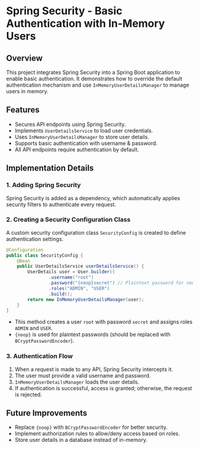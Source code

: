 # Spring Security - Basic Authentication with In-Memory Users

## Overview
This project integrates Spring Security into a Spring Boot application to enable basic authentication. It demonstrates how to override the default authentication mechanism and use `InMemoryUserDetailsManager` to manage users in memory.

## Features
- Secures API endpoints using Spring Security.
- Implements `UserDetailsService` to load user credentials.
- Uses `InMemoryUserDetailsManager` to store user details.
- Supports basic authentication with username & password.
- All API endpoints require authentication by default.

## Implementation Details
### 1. Adding Spring Security
Spring Security is added as a dependency, which automatically applies security filters to authenticate every request.

### 2. Creating a Security Configuration Class
A custom security configuration class `SecurityConfig` is created to define authentication settings.

```java
@Configuration
public class SecurityConfig {
    @Bean
    public UserDetailsService userDetailsService() {
        UserDetails user = User.builder()
                .username("root")
                .password("{noop}secret") // Plaintext password for now
                .roles("ADMIN", "USER")
                .build();
        return new InMemoryUserDetailsManager(user);
    }
}
```
- This method creates a user `root` with password `secret` and assigns roles `ADMIN` and `USER`.
- `{noop}` is used for plaintext passwords (should be replaced with `BCryptPasswordEncoder`).

### 3. Authentication Flow
1. When a request is made to any API, Spring Security intercepts it.
2. The user must provide a valid username and password.
3. `InMemoryUserDetailsManager` loads the user details.
4. If authentication is successful, access is granted; otherwise, the request is rejected.

## Future Improvements
- Replace `{noop}` with `BCryptPasswordEncoder` for better security.
- Implement authorization rules to allow/deny access based on roles.
- Store user details in a database instead of in-memory.

